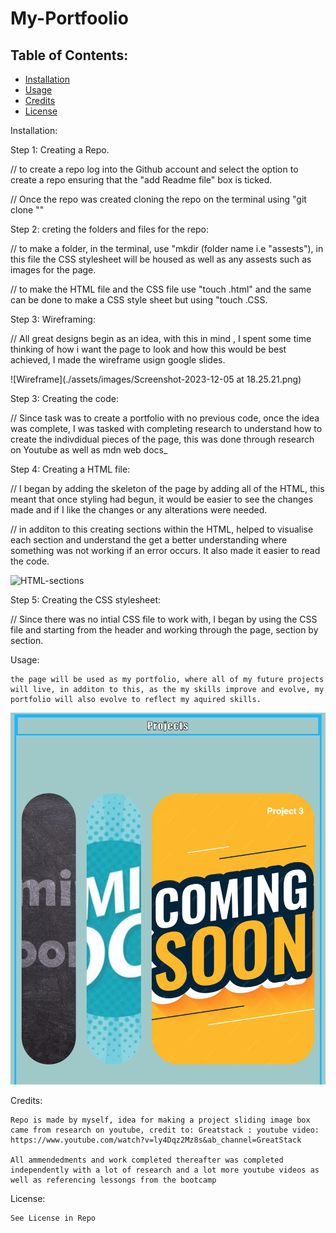 # My-Portfoolio

## Table of Contents: 
* [Installation](#installation)
* [Usage](#usage)
* [Credits](#credits)
* [License](#license)


Installation: 

Step 1: Creating a Repo. 

// to create a repo log into the Github account and select the option to create a repo ensuring that the "add Readme file" box is ticked. 

// Once the repo was created cloning the repo on the terminal using "git clone "<SSH link>"

Step 2: creting the folders and files for the repo:

// to make a folder, in the terminal, use "mkdir (folder name i.e "assests"), in this file the CSS stylesheet will be housed as well as any assests such as images for the page. 

// to make the HTML file and the CSS file use "touch <file name>.html" and the same can be done to make a CSS style sheet but using "touch <file name>.CSS. 

Step 3: Wireframing: 

// All great designs begin as an idea, with this in mind , I spent some time thinking of how i want the page to look and how this would be best achieved, I made the wireframe usign google slides.

![Wireframe](./assets/images/Screenshot-2023-12-05 at 18.25.21.png)

Step 3: Creating the code: 

// Since task was to create a portfolio with no previous code, once the idea was complete, I was tasked with completing research to understand how to create the indivdidual pieces of the page, this was done through research on Youtube as well as mdn web docs_

Step 4: Creating a HTML file: 

// I began by adding the skeleton of the page by adding all of the HTML, this meant that once styling had begun, it would be easier to see the changes made and if I like the changes or any alterations were needed.

// in additon to this creating sections within the HTML, helped to visualise each section and understand the get a better understanding where something was not working if an error occurs. It also made it easier to read the code. 

![HTML-sections](./assets/images/Sectioned-screenshop.png)

Step 5: Creating the CSS stylesheet: 

// Since there was no intial CSS file to work with, I began by using the CSS file and starting from the header and working through the page, section by section.

Usage: 

    the page will be used as my portfolio, where all of my future projects will live, in additon to this, as the my skills improve and evolve, my portfolio will also evolve to reflect my aquired skills.

![Projects](./assets/images/projects.png)

Credits: 

    Repo is made by myself, idea for making a project sliding image box came from research on youtube, credit to: Greatstack : youtube video: https://www.youtube.com/watch?v=ly4Dqz2Mz8s&ab_channel=GreatStack
    
    All ammendedments and work completed thereafter was completed independently with a lot of research and a lot more youtube videos as well as referencing lessongs from the bootcamp

License:

    See License in Repo
